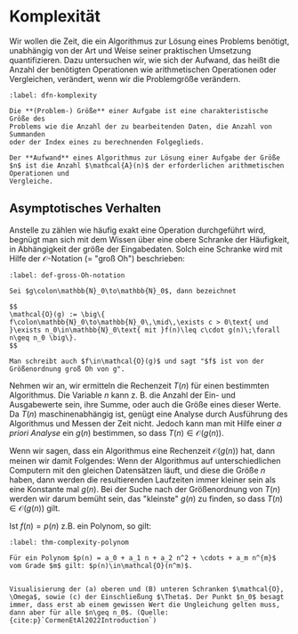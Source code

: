 # Komplexität

Wir wollen die Zeit, die ein Algorithmus zur Lösung eines Problems benötigt,
unabhängig von der Art und Weise seiner praktischen Umsetzung quantifizieren.
Dazu untersuchen wir, wie sich der Aufwand, das heißt die Anzahl der
benötigten Operationen wie arithmetischen Operationen oder Vergleichen,
verändert, wenn wir die Problemgröße verändern.

```{prf:defintion} Problemgröße und Aufwand
:label: dfn-komplexity

Die **(Problem-) Größe** einer Aufgabe ist eine charakteristische Größe des
Problems wie die Anzahl der zu bearbeitenden Daten, die Anzahl von Summanden
oder der Index eines zu berechnenden Folgeglieds.

Der **Aufwand** eines Algorithmus zur Lösung einer Aufgabe der Größe
$n$ ist die Anzahl $\mathcal{A}(n)$ der erforderlichen arithmetischen Operationen und
Vergleiche.
```


## Asymptotisches Verhalten

Anstelle zu zählen wie häufig exakt eine Operation durchgeführt wird, begnügt man sich mit dem Wissen über eine obere Schranke der Häufigkeit, in Abhängigkeit der größe der Eingabedaten. Solch eine Schranke wird mit Hilfe der $\mathcal{O}$-Notation (= "groß Oh") beschrieben:

```{prf:definition}
:label: def-gross-Oh-notation

Sei $g\colon\mathbb{N}_0\to\mathbb{N}_0$, dann bezeichnet

$$
\mathcal{O}(g) := \big\{ f\colon\mathbb{N}_0\to\mathbb{N}_0\,\mid\,\exists c > 0\text{ und }\exists n_0\in\mathbb{N}_0\text{ mit }f(n)\leq c\cdot g(n)\;\forall n\geq n_0 \big\}.
$$

Man schreibt auch $f\in\mathcal{O}(g)$ und sagt "$f$ ist von der Größenordnung groß Oh von g".
```

Nehmen wir an, wir ermitteln die Rechenzeit $T(n)$ für einen bestimmten Algorithmus. Die Variable $n$
kann z. B. die Anzahl der Ein- und Ausgabewerte sein, ihre Summe, oder auch die Größe eines dieser
Werte. Da $T(n)$ maschinenabhängig ist, genügt eine Analyse durch Ausführung des Algorithmus und Messen
der Zeit nicht. Jedoch kann man mit Hilfe einer *a priori Analyse* ein $g(n)$ bestimmen, so dass $T(n) \in \mathcal{O}(g(n))$.

Wenn wir sagen, dass ein Algorithmus eine Rechenzeit $\mathcal{O}(g(n))$ hat, dann meinen wir damit Folgendes:
Wenn der Algorithmus auf unterschiedlichen Computern mit den gleichen Datensätzen läuft, und
diese die Größe $n$ haben, dann werden die resultierenden Laufzeiten immer kleiner sein als eine Konstante
mal $g(n)$. Bei der Suche nach der Größenordnung von $T(n)$ werden wir darum bemüht sein, das "kleinste" $g(n)$
zu finden, so dass $T(n) \in \mathcal{O}(g(n))$ gilt.

Ist $f(n)=p(n)$ z.B. ein Polynom, so gilt:

```{prf:theorem} Polynomielle Komplexität
:label: thm-complexity-polynom

Für ein Polynom $p(n) = a_0 + a_1 n + a_2 n^2 + \cdots + a_m n^{m}$ vom Grade $m$ gilt: $p(n)\in\mathcal{O}(n^m)$.
```

```{figure} images/asymptotisches-verhalten.png

Visualisierung der (a) oberen und (B) unteren Schranken $\mathcal{O}, \Omega$, sowie (c) der Einschließung $\Theta$. Der Punkt $n_0$ besagt immer, dass erst ab einem gewissen Wert die Ungleichung gelten muss, dann aber für alle $n\geq n_0$. (Quelle: {cite:p}`CormenEtAl2022Introduction`)
```
